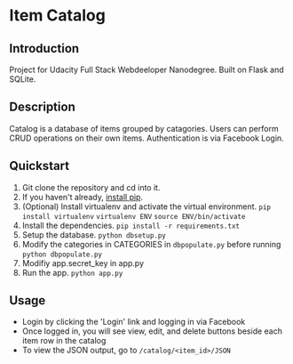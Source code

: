 # Item Catalog

## Introduction
Project for Udacity Full Stack Webdeeloper Nanodegree. Built on Flask and SQLite.

## Description
Catalog is a database of items grouped by catagories. Users can perform CRUD operations on their own
items. Authentication is via Facebook Login.

## Quickstart
1. Git clone the repository and cd into it.
2. If you haven't already, [install pip](https://pip.pypa.io/en/stable/installing/).
3. (Optional) Install virtualenv and activate the virtual environment. `pip install virtualenv` `virtualenv ENV` `source ENV/bin/activate`
4. Install the dependencies. `pip install -r requirements.txt`
5. Setup the database. `python dbsetup.py`
6. Modify the categories in CATEGORIES in `dbpopulate.py` before running `python dbpopulate.py`
7. Modifiy app.secret_key in app.py
8. Run the app. `python app.py`

## Usage
* Login by clicking the 'Login' link and logging in via Facebook
* Once logged in, you will see view, edit, and delete buttons beside each item row in the catalog
* To view the JSON output, go to `/catalog/<item_id>/JSON`


